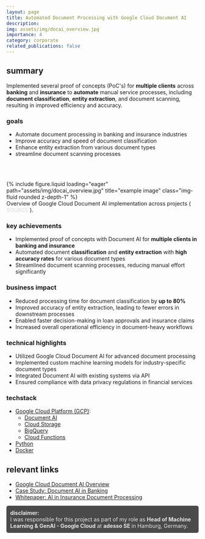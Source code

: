 ```yaml
---
layout: page
title: Automated Document Processing with Google Cloud Document AI
description: 
img: assets/img/docai_overview.jpg
importance: 4
category: corporate
related_publications: false
---
```


## summary

Implemented several proof of concepts (PoC's) for **multiple clients** across **banking** and **insurance** to **automate** manual service processes, including **document classification**, **entity extraction**, and document scanning, resulting in improved efficiency and accuracy.

### goals

- Automate document processing in banking and insurance industries
- Improve accuracy and speed of document classification
- Enhance entity extraction from various document types
- streamline document scanning processes

<br><br>
<div class="row">
    <div class="col-sm mt-3 mt-md-0">
        {% include figure.liquid loading="eager" path="assets/img/docai_overview.jpg" title="example image" class="img-fluid rounded z-depth-1" %}
    </div>
</div>
<div class="caption">
    Overview of Google Cloud Document AI implementation across projects (<a href="https://cloud.google.com/document-ai/docs/overview" style="color: #e6e6e6; text-decoration: none; font-weight: bold;">
    SOURCE
  </a>).
</div>

### key achievements

- Implemented proof of concepts with Document AI for **multiple clients in banking and insurance**
- Automated document **classification** and **entity extraction** with **high accuracy rates** for various document types
- Streamlined document scanning processes, reducing manual effort significantly

### business impact

- Reduced processing time for document classification by **up to 80%**
- Improved accuracy of entity extraction, leading to fewer errors in downstream processes
- Enabled faster decision-making in loan approvals and insurance claims
- Increased overall operational efficiency in document-heavy workflows

### technical highlights

- Utilized Google Cloud Document AI for advanced document processing
- Implemented custom machine learning models for industry-specific document types
- Integrated Document AI with existing systems via API
- Ensured compliance with data privacy regulations in financial services

### techstack

- [Google Cloud Platform (GCP)](https://cloud.google.com/):
    - [Document AI](https://cloud.google.com/document-ai)
    - [Cloud Storage](https://cloud.google.com/storage)
    - [BigQuery](https://cloud.google.com/bigquery)
    - [Cloud Functions](https://cloud.google.com/functions)
- [Python](https://www.python.org/)
- [Docker](https://www.docker.com/)

## relevant links

- [Google Cloud Document AI Overview](https://cloud.google.com/document-ai)
- [Case Study: Document AI in Banking](https://cloud.google.com/customers/banking-case-study)
- [Whitepaper: AI in Insurance Document Processing](https://www.example.com/ai-insurance-whitepaper)

<div style="background-color: #4a4a4a; color: #e6e6e6; padding: 10px; border-radius: 5px;">
  <b>disclaimer:</b><br>
  I was responsible for this project as part of my role as <b>Head of Machine Learning & GenAI - Google Cloud</b> at
  <a href="https://www.adesso.de/en/" style="color: #e6e6e6; text-decoration: none; font-weight: bold;">
    adesso SE
  </a>
  in Hamburg, Germany.
</div>
